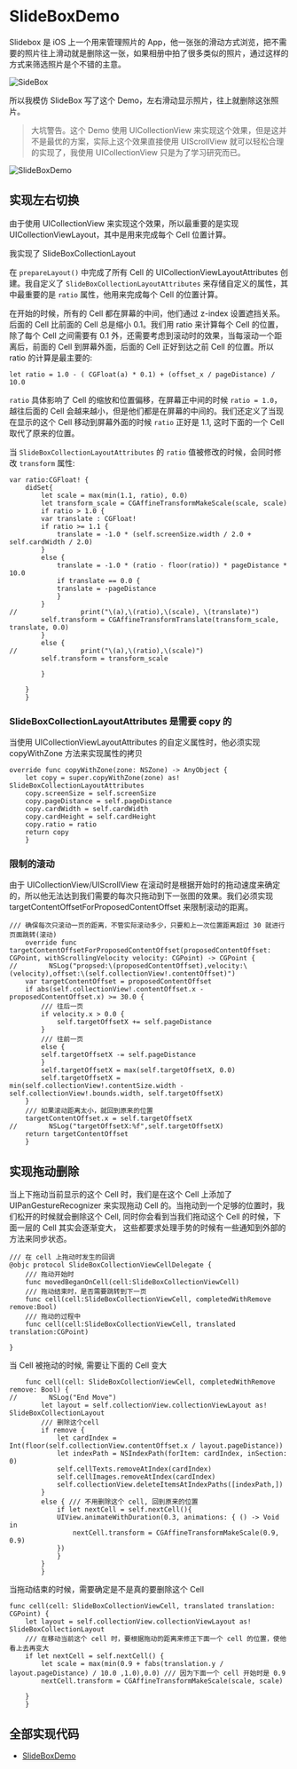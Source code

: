 # SlideBoxDemo

Slidebox 是 iOS 上一个用来管理照片的 App，他一张张的滑动方式浏览，把不需要的照片往上滑动就是删除这一张，如果相册中拍了很多类似的照片，通过这样的方式来筛选照片是个不错的主意。

![SideBox](http://7vihfk.com1.z0.glb.clouddn.com/thumb_IMG_3303_1024.jpg)

所以我模仿 SlideBox 写了这个 Demo，左右滑动显示照片，往上就删除这张照片。

> 大坑警告。这个 Demo 使用 UICollectionView 来实现这个效果，但是这并不是最优的方案，实际上这个效果直接使用 UIScrollView 就可以轻松合理的实现了，我使用 UICollectionView 只是为了学习研究而已。

![SlideBoxDemo](http://7vihfk.com1.z0.glb.clouddn.com/SlideBoxDemo2.mov.gif)

## 实现左右切换

由于使用 UICollectionView 来实现这个效果，所以最重要的是实现 UICollectionViewLayout，其中是用来完成每个 Cell 位置计算。

我实现了 SlideBoxCollectionLayout

在 `prepareLayout()` 中完成了所有 Cell 的 UICollectionViewLayoutAttributes 创建。我自定义了 `SlideBoxCollectionLayoutAttributes` 来存储自定义的属性，其中最重要的是 `ratio` 属性，他用来完成每个 Cell 的位置计算。

在开始的时候，所有的 Cell 都在屏幕的中间，他们通过 z-index 设置遮挡关系。后面的 Cell 比前面的 Cell 总是缩小 0.1。我们用 ratio 来计算每个 Cell 的位置，除了每个 Cell 之间需要有 0.1 外，还需要考虑到滚动时的效果，当每滚动一个距离后，前面的 Cell 到屏幕外面，后面的 Cell 正好到达之前 Cell 的位置。所以 ratio 的计算是最主要的:

	let ratio = 1.0 - ( CGFloat(a) * 0.1) + (offset_x / pageDistance) / 10.0

`ratio` 具体影响了 Cell 的缩放和位置偏移，在屏幕正中间的时候 `ratio = 1.0`，越往后面的 Cell 会越来越小，但是他们都是在屏幕的中间的。我们还定义了当现在显示的这个 Cell 移动到屏幕外面的时候 `ratio` 正好是 1.1, 这时下面的一个 Cell 取代了原来的位置。

当 `SlideBoxCollectionLayoutAttributes` 的 `ratio` 值被修改的时候，会同时修改 `transform` 属性:

	var ratio:CGFloat! {
		didSet{
		    let scale = max(min(1.1, ratio), 0.0)
		    let transform_scale = CGAffineTransformMakeScale(scale, scale)
		    if ratio > 1.0 {
			var translate : CGFloat!
			if ratio >= 1.1 {
			    translate = -1.0 * (self.screenSize.width / 2.0 + self.cardWidth / 2.0)
			}
			else {
			    translate = -1.0 * (ratio - floor(ratio)) * pageDistance * 10.0
			    if translate == 0.0 {
				translate = -pageDistance
			    }
			}
	//                print("\(a),\(ratio),\(scale), \(translate)")
			self.transform = CGAffineTransformTranslate(transform_scale, translate, 0.0)
		    }
		    else {
	//                print("\(a),\(ratio),\(scale)")
			self.transform = transform_scale
			
		    }
		    
		}
	    }

### SlideBoxCollectionLayoutAttributes 是需要 copy 的

当使用 UICollectionViewLayoutAttributes 的自定义属性时，他必须实现 copyWithZone 方法来实现属性的拷贝

	override func copyWithZone(zone: NSZone) -> AnyObject {
		let copy = super.copyWithZone(zone) as! SlideBoxCollectionLayoutAttributes
		copy.screenSize = self.screenSize
		copy.pageDistance = self.pageDistance
		copy.cardWidth = self.cardWidth
		copy.cardHeight = self.cardHeight
		copy.ratio = ratio
		return copy
	    }

### 限制的滚动

由于 UICollectionView/UIScrollView 在滚动时是根据开始时的拖动速度来确定的，所以他无法达到我们需要的每次只拖动到下一张图的效果。我们必须实现 targetContentOffsetForProposedContentOffset 来限制滚动的距离。

	/// 确保每次只滚动一页的距离，不管实际滚动多少，只要和上一次位置距离超过 30 就进行页面跳转(滚动)
	    override func targetContentOffsetForProposedContentOffset(proposedContentOffset: CGPoint, withScrollingVelocity velocity: CGPoint) -> CGPoint {
	//        NSLog("propsed:\(proposedContentOffset),velocity:\(velocity),offset:\(self.collectionView!.contentOffset)")
		var targetContentOffset = proposedContentOffset
		if abs(self.collectionView!.contentOffset.x - proposedContentOffset.x) >= 30.0 {
		    /// 往后一页
		    if velocity.x > 0.0 {
			    self.targetOffsetX += self.pageDistance
		    }
		    /// 往前一页
		    else {
			self.targetOffsetX -= self.pageDistance
		    }
		    self.targetOffsetX = max(self.targetOffsetX, 0.0)
		    self.targetOffsetX = min(self.collectionView!.contentSize.width - self.collectionView!.bounds.width, self.targetOffsetX)
		}
		/// 如果滚动距离太小，就回到原来的位置
		targetContentOffset.x = self.targetOffsetX
	//        NSLog("targetOffsetX:%f",self.targetOffsetX)
		return targetContentOffset
	    }


## 实现拖动删除

当上下拖动当前显示的这个 Cell 时，我们是在这个 Cell 上添加了 UIPanGestureRecognizer 来实现拖动 Cell 的。当拖动到一个足够的位置时，我们松开的时候就会删除这个 Cell, 同时你会看到当我们拖动这个 Cell 的时候，下面一层的 Cell 其实会逐渐变大， 这些都要求处理手势的时候有一些通知到外部的方法来同步状态。

	/// 在 cell 上拖动时发生的回调
	@objc protocol SlideBoxCollectionViewCellDelegate {
	    /// 拖动开始时
	    func movedBeganOnCell(cell:SlideBoxCollectionViewCell)
	    /// 拖动结束时，是否需要跳转到下一页
	    func cell(cell:SlideBoxCollectionViewCell, completedWithRemove remove:Bool)
	    /// 拖动的过程中
	    func cell(cell:SlideBoxCollectionViewCell, translated translation:CGPoint)
	    
	}


当 Cell 被拖动的时候, 需要让下面的 Cell 变大

		func cell(cell: SlideBoxCollectionViewCell, completedWithRemove remove: Bool) {
	//        NSLog("End Move")
			let layout = self.collectionView.collectionViewLayout as! SlideBoxCollectionLayout
			/// 删除这个cell
			if remove {
			    let cardIndex = Int(floor(self.collectionView.contentOffset.x / layout.pageDistance))
			    let indexPath = NSIndexPath(forItem: cardIndex, inSection: 0)
			    self.cellTexts.removeAtIndex(cardIndex)
			    self.cellImages.removeAtIndex(cardIndex)
			    self.collectionView.deleteItemsAtIndexPaths([indexPath,])
			}
			else { /// 不用删除这个 cell, 回到原来的位置
			    if let nextCell = self.nextCell(){
				UIView.animateWithDuration(0.3, animations: { () -> Void in
				    nextCell.transform = CGAffineTransformMakeScale(0.9, 0.9)
				})
			    }
			}
		    }

当拖动结束的时候，需要确定是不是真的要删除这个 Cell

	func cell(cell: SlideBoxCollectionViewCell, translated translation: CGPoint) {
		let layout = self.collectionView.collectionViewLayout as! SlideBoxCollectionLayout
		/// 在移动当前这个 cell 时，要根据拖动的距离来修正下面一个 cell 的位置，使他看上去再变大
		if let nextCell = self.nextCell() {
		    let scale = max(min(0.9 + fabs(translation.y / layout.pageDistance) / 10.0 ,1.0),0.0) /// 因为下面一个 cell 开始时是 0.9
		    nextCell.transform = CGAffineTransformMakeScale(scale, scale)
		    
		}
	    }
	    
## 全部实现代码

* [SlideBoxDemo](https://github.com/adow/SlideBoxDemo)
